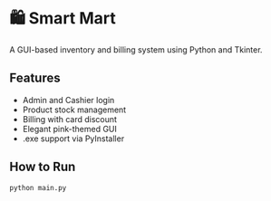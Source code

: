 # 🛍️ Smart Mart

A GUI-based inventory and billing system using Python and Tkinter.

## Features
- Admin and Cashier login
- Product stock management
- Billing with card discount
- Elegant pink-themed GUI
- .exe support via PyInstaller

## How to Run
```bash
python main.py
